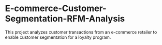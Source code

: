 # E-commerce-Customer-Segmentation-RFM-Analysis
This project analyzes customer transactions from an e-commerce retailer to enable customer segmentation for a loyalty program.  

